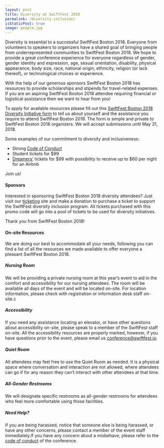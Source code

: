 ```yaml
---
layout: post
title: Diversity at SwiftFest 2018
permalink: /diversity-inclusion/
isStaticPost: true
image: people.jpg
---
```


Diversity is essential to a successful SwiftFest Boston 2018. Everyone from volunteers to speakers to organizers have a shared goal of bringing people from underrepresented communities to SwiftFest Boston 2018. We hope to provide a great conference experience for everyone regardless of gender, gender identity and expression, age, sexual orientation, disability, physical appearance, body size, race, national origin, ethnicity, religion (or lack thereof), or technological choices or experience.

With the help of our generous sponsors SwiftFest Boston 2018 has resources to provide scholarships and stipends for travel-related expenses. If you are an aspiring SwiftFest Boston 2018 attendee requiring financial or logistical assistance then we want to hear from you! 

To apply for available resources please fill out this [SwiftFest Boston 2018 Diversity Initiative form](https://docs.google.com/forms/d/e/1FAIpQLSeIHfPeimU-vA9G-2uPw_ZvEraxVwPiozhrDU6bS2HHEME6oQ/viewform) to tell us about yourself and the assistance you require to attend SwiftFest Boston 2018. The form is simple and private to SwiftFest Boston 2018 organizers. We will accept submissions until May 31, 2018.

Some examples of our commitment to diversity and inclusiveness:

- Strong [Code of Conduct](http://swiftfest.io/code-of-conduct/)
- Student tickets for $99
- [Dreamers’](https://en.wikipedia.org/wiki/DREAM_Act) tickets for $99 with possibility to receive up to $60 per night for an Airbnb

Join us!

#### Sponsors

Interested in sponsoring SwiftFest Boston 2018 diversity attendees? Just visit our [ticketing](https://www.eventbrite.com/e/swiftfest-2018-tickets-37370599469#tickets) site and make a donation to purchase a ticket to support the SwiftFest diversity inclusion program. All tickets purchased with this promo code will go into a pool of tickets to be used for diversity initiatives.

Thank you from SwiftFest Boston 2018!

#### On-site Resources
We are doing our best to accommodate all your needs, following you can find a list of all the resources we made available to offer everyone a pleasant SwiftFest Boston 2018.
##### Nursing Room
We will be providing a private nursing room at this year’s event to aid in the comfort and accessibility for our nursing attendees. The room will be available all days of the event and will be located on-site. For location information, please check with registration or information desk staff on-site.c

##### Accessibility
If you need any assistance locating an elevator, or have other questions about accessibility on-site, please speak to a member of the SwiftFest staff on-site. All the accessibility resources are properly marked, however, if you have questions prior to the event, please email us [conference@swiftfest.io](mailto:conference@swiftfest.io).

##### Quiet Room
All attendees may feel free to use the Quiet Room as needed. It is a physical space where conversation and interaction are not allowed, where attendees can go if for any reason they can’t interact with other attendees at that time.

##### All-Gender Restrooms
We will designate specific restrooms as all-gender restrooms for attendees who feel more comfortable using those facilities.

##### Need Help?
If you are being harassed, notice that someone else is being harassed, or have any other concerns, please contact a member of the event staff immediately.If you have any concern about a misbehave, please refer to the [code of conduct](/code-of-conduct/) of the conference.

